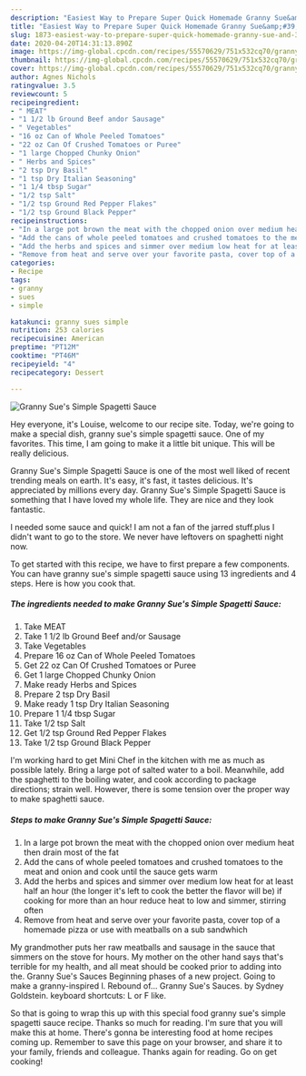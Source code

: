 ```yaml
---
description: "Easiest Way to Prepare Super Quick Homemade Granny Sue&amp;#39;s Simple Spagetti Sauce"
title: "Easiest Way to Prepare Super Quick Homemade Granny Sue&amp;#39;s Simple Spagetti Sauce"
slug: 1873-easiest-way-to-prepare-super-quick-homemade-granny-sue-and-39-s-simple-spagetti-sauce
date: 2020-04-20T14:31:13.890Z
image: https://img-global.cpcdn.com/recipes/55570629/751x532cq70/granny-sues-simple-spagetti-sauce-recipe-main-photo.jpg
thumbnail: https://img-global.cpcdn.com/recipes/55570629/751x532cq70/granny-sues-simple-spagetti-sauce-recipe-main-photo.jpg
cover: https://img-global.cpcdn.com/recipes/55570629/751x532cq70/granny-sues-simple-spagetti-sauce-recipe-main-photo.jpg
author: Agnes Nichols
ratingvalue: 3.5
reviewcount: 5
recipeingredient:
- " MEAT"
- "1 1/2 lb Ground Beef andor Sausage"
- " Vegetables"
- "16 oz Can of Whole Peeled Tomatoes"
- "22 oz Can Of Crushed Tomatoes or Puree"
- "1 large Chopped Chunky Onion"
- " Herbs and Spices"
- "2 tsp Dry Basil"
- "1 tsp Dry Italian Seasoning"
- "1 1/4 tbsp Sugar"
- "1/2 tsp Salt"
- "1/2 tsp Ground Red Pepper Flakes"
- "1/2 tsp Ground Black Pepper"
recipeinstructions:
- "In a large pot brown the meat with the chopped onion over medium heat then drain most of the fat"
- "Add the cans of whole peeled tomatoes and crushed tomatoes to the meat and onion and cook until the sauce gets warm"
- "Add the herbs and spices and simmer over medium low heat for at least half an hour (the longer it&#39;s left to cook the better the flavor will be)  if cooking for more than an hour reduce heat to low and simmer, stirring often"
- "Remove from heat and serve over your favorite pasta, cover top of a homemade pizza or use with meatballs on a sub sandwhich"
categories:
- Recipe
tags:
- granny
- sues
- simple

katakunci: granny sues simple 
nutrition: 253 calories
recipecuisine: American
preptime: "PT12M"
cooktime: "PT46M"
recipeyield: "4"
recipecategory: Dessert

---
```



![Granny Sue&#39;s Simple Spagetti Sauce](https://img-global.cpcdn.com/recipes/55570629/751x532cq70/granny-sues-simple-spagetti-sauce-recipe-main-photo.jpg)

Hey everyone, it's Louise, welcome to our recipe site. Today, we're going to make a special dish, granny sue&#39;s simple spagetti sauce. One of my favorites. This time, I am going to make it a little bit unique. This will be really delicious.

Granny Sue&#39;s Simple Spagetti Sauce is one of the most well liked of recent trending meals on earth. It's easy, it's fast, it tastes delicious. It's appreciated by millions every day. Granny Sue&#39;s Simple Spagetti Sauce is something that I have loved my whole life. They are nice and they look fantastic.

I needed some sauce and quick! I am not a fan of the jarred stuff.plus I didn&#39;t want to go to the store. We never have leftovers on spaghetti night now.


To get started with this recipe, we have to first prepare a few components. You can have granny sue&#39;s simple spagetti sauce using 13 ingredients and 4 steps. Here is how you cook that.

<!--inarticleads1-->

##### The ingredients needed to make Granny Sue&#39;s Simple Spagetti Sauce:

1. Take  MEAT
1. Take 1 1/2 lb Ground Beef and/or Sausage
1. Take  Vegetables
1. Prepare 16 oz Can of Whole Peeled Tomatoes
1. Get 22 oz Can Of Crushed Tomatoes or Puree
1. Get 1 large Chopped Chunky Onion
1. Make ready  Herbs and Spices
1. Prepare 2 tsp Dry Basil
1. Make ready 1 tsp Dry Italian Seasoning
1. Prepare 1 1/4 tbsp Sugar
1. Take 1/2 tsp Salt
1. Get 1/2 tsp Ground Red Pepper Flakes
1. Take 1/2 tsp Ground Black Pepper


I&#39;m working hard to get Mini Chef in the kitchen with me as much as possible lately. Bring a large pot of salted water to a boil. Meanwhile, add the spaghetti to the boiling water, and cook according to package directions; strain well. However, there is some tension over the proper way to make spaghetti sauce. 

<!--inarticleads2-->

##### Steps to make Granny Sue&#39;s Simple Spagetti Sauce:

1. In a large pot brown the meat with the chopped onion over medium heat then drain most of the fat
1. Add the cans of whole peeled tomatoes and crushed tomatoes to the meat and onion and cook until the sauce gets warm
1. Add the herbs and spices and simmer over medium low heat for at least half an hour (the longer it&#39;s left to cook the better the flavor will be)  if cooking for more than an hour reduce heat to low and simmer, stirring often
1. Remove from heat and serve over your favorite pasta, cover top of a homemade pizza or use with meatballs on a sub sandwhich


My grandmother puts her raw meatballs and sausage in the sauce that simmers on the stove for hours. My mother on the other hand says that&#39;s terrible for my health, and all meat should be cooked prior to adding into the. Granny Sue&#39;s Sauces Beginning phases of a new project. Going to make a granny-inspired l. Rebound of… Granny Sue&#39;s Sauces. by Sydney Goldstein. keyboard shortcuts: L or F like. 

So that is going to wrap this up with this special food granny sue&#39;s simple spagetti sauce recipe. Thanks so much for reading. I'm sure that you will make this at home. There's gonna be interesting food at home recipes coming up. Remember to save this page on your browser, and share it to your family, friends and colleague. Thanks again for reading. Go on get cooking!

